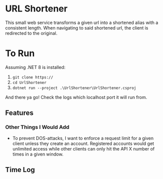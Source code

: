 # URL Shortener
This small web service transforms a given url into a shortened alias with a consistent length.
When navigating to said shortened url, the client is redirected to the original.

# To Run
Assuming .NET 8 is installed:
1. `git clone https://`
2. `cd UrlShortener`
3. `dotnet run --project .\UrlShortener\UrlShortener.csproj`

And there ya go! Check the logs which localhost port it will run from.

## Features

### Other Things I Would Add

- To prevent DOS-attacks, I want to enforce a request limit for a given client unless they create an account.
Registered accounts would get unlimited access while other clients can only hit the API X number of times in a given window.

## Time Log


